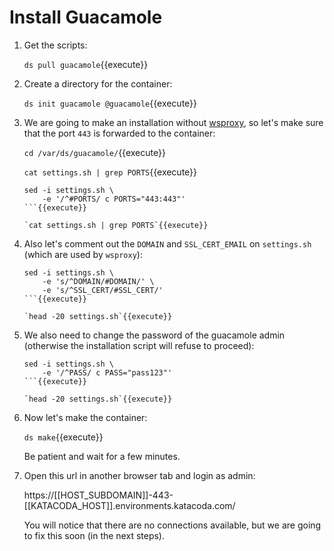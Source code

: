 # Install Guacamole

1. Get the scripts:

   `ds pull guacamole`{{execute}}

2. Create a directory for the container:

   `ds init guacamole @guacamole`{{execute}}
   
3. We are going to make an installation without
   [wsproxy](https://gitlab.com/docker-scripts/wsproxy), so let's make
   sure that the port `443` is forwarded to the container:

   `cd /var/ds/guacamole/`{{execute}}
   
   `cat settings.sh | grep PORTS`{{execute}}
   
   ```
   sed -i settings.sh \
       -e '/^#PORTS/ c PORTS="443:443"'
   ```{{execute}}
   
   `cat settings.sh | grep PORTS`{{execute}}
   
4. Also let's comment out the `DOMAIN` and `SSL_CERT_EMAIL` on
   `settings.sh` (which are used by `wsproxy`):
   
   ```
   sed -i settings.sh \
       -e 's/^DOMAIN/#DOMAIN/' \
       -e 's/^SSL_CERT/#SSL_CERT/'
   ```{{execute}}
   
   `head -20 settings.sh`{{execute}}
   
5. We also need to change the password of the guacamole admin
   (otherwise the installation script will refuse to proceed):

   ```
   sed -i settings.sh \
       -e '/^PASS/ c PASS="pass123"'
   ```{{execute}}
   
   `head -20 settings.sh`{{execute}}

6. Now let's make the container:

   `ds make`{{execute}}

   Be patient and wait for a few minutes.

7. Open this url in another browser tab and login as admin:

   https://[[HOST_SUBDOMAIN]]-443-[[KATACODA_HOST]].environments.katacoda.com/
   
   You will notice that there are no connections available, but we are
   going to fix this soon (in the next steps).
